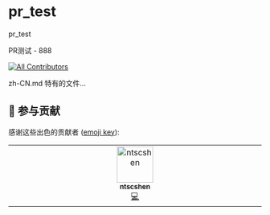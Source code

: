 # pr_test

pr_test

PR测试 - 888

<!-- ALL-CONTRIBUTORS-BADGE:START - Do not remove or modify this section -->
[![All Contributors](https://img.shields.io/badge/all_contributors-1-orange.svg?style=flat-square)](#contributors-)
<!-- ALL-CONTRIBUTORS-BADGE:END -->

zh-CN.md 特有的文件...

## 🤝 参与贡献


<!-- ALL-CONTRIBUTORS-BADGE:START - Do not remove or modify this section -->
<!-- ALL-CONTRIBUTORS-BADGE:END -->

感谢这些出色的贡献者 ([emoji key](https://allcontributors.org/docs/en/emoji-key)):


<!-- ALL-CONTRIBUTORS-LIST:START - Do not remove or modify this section -->
<!-- prettier-ignore-start -->
<!-- markdownlint-disable -->
<table>
  <tbody>
    <tr>
      <td align="center" valign="top" width="14.28%"><a href="https://github.com/ntscshen"><img src="https://avatars.githubusercontent.com/u/21041458?v=4?s=72" width="72px;" alt="ntscshen"/><br /><sub><b>ntscshen</b></sub></a><br /><a href="https://github.com/rabbittian2023/pr_test/commits?author=ntscshen" title="Code">💻</a></td>
    </tr>
  </tbody>
</table>

<!-- markdownlint-restore -->
<!-- prettier-ignore-end -->

<!-- ALL-CONTRIBUTORS-LIST:END -->
